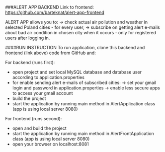 ###ALERT APP BACKEND
Link to frontend: https://github.com/barteknat/alert-app-frontend

ALERT APP allows you to:
-> check actual air pollution and weather in selected Poland cities - for every user,
-> subscribe on getting alert e-mails about bad air condition in chosen city when it occurs - only for registered users after logging in.

####RUN INSTRUCTION
To run application, clone this backend and frontend (link above) code from GitHub and:

For backend (runs first):
- open project and set local MySQL database and database user according to application.properties
- for enable sending alert e-mails of subscribed cities:
  -> set your gmail login and password in application.properties
  -> enable less secure apps to access your gmail account
- build the project
- start the application by running main method in AlertApplication class (app is using local server 8080)
  
For frontend (runs second):
- open and build the project
- start the application by running main method in AlertFrontApplication class (app is using local server 8080)
- open your browser on localhost:8081